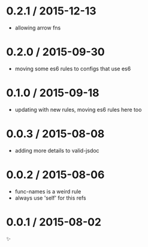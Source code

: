 
0.2.1 / 2015-12-13
==================

  * allowing arrow fns

0.2.0 / 2015-09-30
==================

  * moving some es6 rules to configs that use es6

0.1.0 / 2015-09-18
==================

  * updating with new rules, moving es6 rules here too

0.0.3 / 2015-08-08
==================

  * adding more details to valid-jsdoc

0.0.2 / 2015-08-06
==================

  * func-names is a weird rule
  * always use 'self' for this refs

0.0.1 / 2015-08-02
==================

:sparkles:
